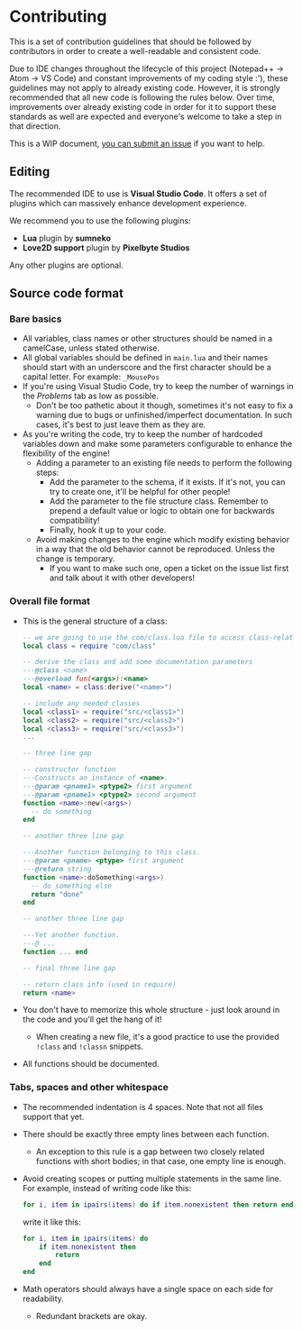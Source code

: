 # Contributing

This is a set of contribution guidelines that should be followed by contributors in order to create a well-readable and consistent code.

Due to IDE changes throughout the lifecycle of this project (Notepad++ -> Atom -> VS Code) and constant improvements of my coding style :'), these guidelines may not apply to already existing code.
However, it is strongly recommended that all new code is following the rules below.
Over time, improvements over already existing code in order for it to support these standards as well are expected and everyone's welcome to take a step in that direction.

This is a WIP document, [you can submit an issue](https://github.com/jakubg1/OpenSMCE/issues/new/choose) if you want to help.

## Editing

The recommended IDE to use is **Visual Studio Code**. It offers a set of plugins which can massively enhance development experience.

We recommend you to use the following plugins:

- **Lua** plugin by **sumneko**
- **Love2D support** plugin by **Pixelbyte Studios**

Any other plugins are optional.

## Source code format

### Bare basics

- All variables, class names or other structures should be named in a camelCase, unless stated otherwise.
- All global variables should be defined in `main.lua` and their names should start with an underscore and the first character should be a capital letter.
  For example: `_MousePos`
- If you're using Visual Studio Code, try to keep the number of warnings in the *Problems* tab as low as possible.
  - Don't be too pathetic about it though, sometimes it's not easy to fix a warning due to bugs or unfinished/imperfect documentation. In such cases, it's best to just leave them as they are.
- As you're writing the code, try to keep the number of hardcoded variables down and make some parameters configurable to enhance the flexibility of the engine!
  - Adding a parameter to an existing file needs to perform the following steps:
    - Add the parameter to the schema, if it exists. If it's not, you can try to create one, it'll be helpful for other people!
    - Add the parameter to the file structure class. Remember to prepend a default value or logic to obtain one for backwards compatibility!
    - Finally, hook it up to your code.
  - Avoid making changes to the engine which modify existing behavior in a way that the old behavior cannot be reproduced. Unless the change is temporary.
    - If you want to make such one, open a ticket on the issue list first and talk about it with other developers!

### Overall file format

- This is the general structure of a class:

  ```lua
  -- we are going to use the com/class.lua file to access class-related methods and be able to create classes
  local class = require "com/class"
  
  -- derive the class and add some documentation parameters
  ---@class <name>
  ---@overload fun(<args>):<name>
  local <name> = class:derive("<name>")
  
  -- include any needed classes
  local <class1> = require("src/<class1>")
  local <class2> = require("src/<class2>")
  local <class3> = require("src/<class3>")
  ...
  
  -- three line gap
  
  -- constructor function
  ---Constructs an instance of <name>.
  ---@param <pname1> <ptype2> first argument
  ---@param <pname1> <ptype2> second argument
  function <name>:new(<args>)
    -- do something
  end
  
  -- another three line gap
  
  ---Another function belonging to this class.
  ---@param <pname> <ptype> first argument
  ---@return string
  function <name>:doSomething(<args>)
    -- do something else
    return "done"
  end
  
  -- another three line gap
  
  ---Yet another function.
  ---@ ...
  function ... end
  
  -- final three line gap
  
  -- return class info (used in require)
  return <name>
  ```

- You don't have to memorize this whole structure - just look around in the code and you'll get the hang of it!
  - When creating a new file, it's a good practice to use the provided `!class` and `!classn` snippets.
- All functions should be documented.

### Tabs, spaces and other whitespace

- The recommended indentation is 4 spaces. Note that not all files support that yet.
- There should be exactly three empty lines between each function.
  - An exception to this rule is a gap between two closely related functions with short bodies; in that case, one empty line is enough.
- Avoid creating scopes or putting multiple statements in the same line.
  For example, instead of writing code like this:

  ```lua
  for i, item in ipairs(items) do if item.nonexistent then return end end
  ```

  write it like this:

  ```lua
  for i, item in ipairs(items) do
      if item.nonexistent then
          return
      end
  end
  ```

- Math operators should always have a single space on each side for readability.
  - Redundant brackets are okay.
